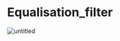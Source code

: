 # Equalisation_filter
![untitled](https://github.com/SATHish64103/Equalisation_filter/assets/72660874/fb9cfc68-8797-4329-8c5c-6a02b80baea9)
